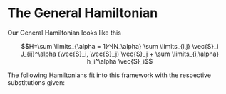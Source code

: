 # The General Hamiltonian
Our General Hamiltonian looks like this
```math
H=\sum \limits_{\alpha = 1}^{N_\alpha} \sum \limits_{i,j} \vec{S}_i J_{ij}^\alpha (\vec{S}_i, \vec{S}_j) \vec{S}_j + \sum \limits_{i,\alpha} h_i^\alpha \vec{S}_i
```

The following Hamiltonians fit into this framework with the respective substitutions given:
